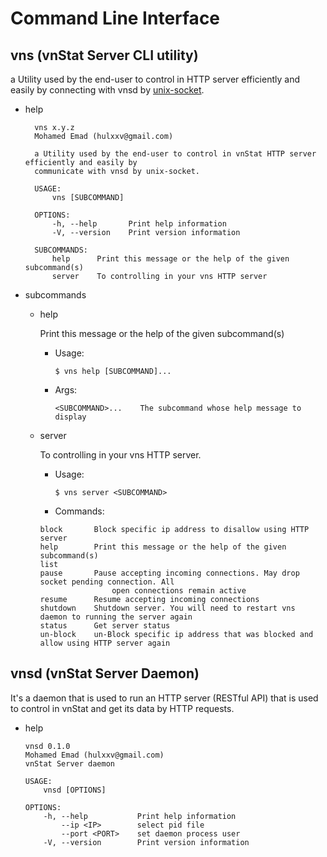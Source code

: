 # Command Line Interface

## vns (vnStat Server CLI utility)

a Utility used by the end-user to control in HTTP server efficiently and easily by connecting with vnsd by [unix-socket](https://man7.org/linux/man-pages/man7/unix.7.html).

- help

  ```
    vns x.y.z
    Mohamed Emad (hulxxv@gmail.com)

    a Utility used by the end-user to control in vnStat HTTP server efficiently and easily by
    communicate with vnsd by unix-socket.

    USAGE:
        vns [SUBCOMMAND]

    OPTIONS:
        -h, --help       Print help information
        -V, --version    Print version information

    SUBCOMMANDS:
        help      Print this message or the help of the given subcommand(s)
        server    To controlling in your vns HTTP server
  ```

- subcommands

  - help

    Print this message or the help of the given subcommand(s)

    - Usage:

      ```
      $ vns help [SUBCOMMAND]...
      ```

    - Args:
      ```
      <SUBCOMMAND>...    The subcommand whose help message to display
      ```

  - server

    To controlling in your vns HTTP server.

    - Usage:
      ```
      $ vns server <SUBCOMMAND>
      ```
    - Commands:

    ```
    block       Block specific ip address to disallow using HTTP server
    help        Print this message or the help of the given subcommand(s)
    list
    pause       Pause accepting incoming connections. May drop socket pending connection. All
                    open connections remain active
    resume      Resume accepting incoming connections
    shutdown    Shutdown server. You will need to restart vns daemon to running the server again
    status      Get server status
    un-block    un-Block specific ip address that was blocked and allow using HTTP server again
    ```

## vnsd (vnStat Server Daemon)

It's a daemon that is used to run an HTTP server (RESTful API) that is used to control in vnStat and get its data by HTTP requests.

- help

  ```
  vnsd 0.1.0
  Mohamed Emad (hulxxv@gmail.com)
  vnStat Server daemon

  USAGE:
      vnsd [OPTIONS]

  OPTIONS:
      -h, --help           Print help information
          --ip <IP>        select pid file
          --port <PORT>    set daemon process user
      -V, --version        Print version information
  ```
